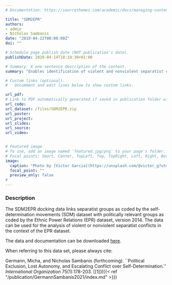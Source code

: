 ```yaml
---
# Documentation: https://sourcethemes.com/academic/docs/managing-content/

title: "SDM2EPR"
authors: 
- admin
- Nicholas Sambanis
date: "2019-04-22T00:00:00Z"
doi: ""

# Schedule page publish date (NOT publication's date).
publishDate: 2020-04-14T18:19:30+01:00

# Summary. A one-sentence description of the content.
summary: "Enables identification of violent and nonviolent separatist conflicts in the EPR dataset"

# Custom links (optional).
#   Uncomment and edit lines below to show custom links.

url_pdf: 
# Link to PDF automatically generated if saved in publication folder with same name as folder
url_code: 
url_dataset: /files/SDM2EPR.zip
url_poster:
url_project:
url_slides:
url_source:
url_video:


# Featured image
# To use, add an image named `featured.jpg/png` to your page's folder. 
# Focal points: Smart, Center, TopLeft, Top, TopRight, Left, Right, BottomLeft, Bottom, BottomRight.
image:
  caption: "Photo by [Victor Garcia](https://unsplash.com/@victor_g?utm_source=unsplash&amp;utm_medium=referral&amp;utm_content=creditCopyText) on [*Unsplash*](https://unsplash.com/)"
  focal_point: ""
  preview_only: false
#
---
```


### Description ###

The SDM2EPR docking data links separatist groups as coded by the self-determination movements (SDM) dataset with politically relevant groups as coded by the Ethnic Power Relations (EPR) dataset, version 2014. The data can be used for the analysis of violent or nonviolent separatist conflicts in the context of the EPR dataset.

The data and documentation can be downloaded [here](/files/SDM2EPR.zip).


When referring to this data set, please always cite:

Germann, Micha, and Nicholas Sambanis (forthcoming). ``Political Exclusion, Lost Autonomy, and Escalating Conflict over Self-Determination.'' *International Organization* 75(1):178-203. [[1]]({{< ref "/publication/GermannSambanis2021/index.md" >}})
